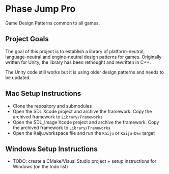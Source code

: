 # Phase Jump Pro
Game Design Patterns common to all games.

## Project Goals
The goal of this project is to establish a library of platform-neutral, language-neutral and engine-neutral design patterns for games. Originally written for Unity, the library has been rethought and rewritten in C++.

The Unity code still works but it is using older design patterns and needs to be updated.

## Mac Setup Instructions
- Clone the repository and submodules
- Open the SDL Xcode project and archive the framework. Copy the archived framework to `Library/Frameworks`
- Open the SDL_Image Xcode project and archive the framework. Copy the archived framework to `Library/Frameworks`
- Open the Kaiju.workspace file and run the `Kaiju` or `Kaiju-Dev` target

## Windows Setup Instructions
- TODO: create a CMake/Visual Studio project + setup instructions for Windows (on the todo list)
